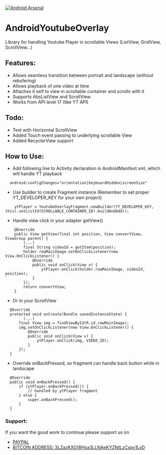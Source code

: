 [![Android Arsenal](https://img.shields.io/badge/Android%20Arsenal-AndroidYoutubeOverlay-brightgreen.svg?style=flat)](https://android-arsenal.com/details/1/1324)


AndroidYoutubeOverlay
=====================

Library for handling Youtube Player in scrollable Views (ListView, GridView, ScrollView...)

Features:
---------

* Allows seamless transition between portrait and landscape (without rebufering)
* Allows playback of one video at time
* Attaches it self to view in scrollable container and scrolls with it
* Supports AbsListView and ScrollView
* Works from API level 17 (like YT API)

Todo:
-----

* Test with Horizontal ScrollView
* Added Touch event passing to underlying scrollable View
* Added RecyclerView support

How to Use:
-----------

- Add following line to Activity declaration in AndroidManifest.xml, which will handle YT playback
```
  android:configChanges="orientation|keyboardHidden|screenSize"
```

- Use builder to create Fragment instance (Remember to set proper YT_DEVELOPER_KEY for your own project)
```
    ytPlayer = YoutubeOverlayFragment.newBuilder(YT_DEVELOPER_KEY, this).setListId(SCROLLABLE_CONTAINER_ID).buildAndAdd();
```

- Handle view click in your adapter getView()
```
    @Override
    public View getView(final int position, View convertView, ViewGroup parent) {
        (...)
        final String videoId = getItem(position);
        holder.rowMainImage.setOnClickListener(new View.OnClickListener() {
            @Override
            public void onClick(View v) {
                ytPlayer.onClick(holder.rowMainImage, videoId, position);
            }
        });
        return convertView;
    }
```

- Or in your ScrollView
```
  @Override
  protected void onCreate(Bundle savedInstanceState) {
        (...)
      final View img = findViewById(R.id.rowMainImage);
      img.setOnClickListener(new View.OnClickListener() {
          @Override
          public void onClick(View v) {
              ytPlayer.onClick(img, VIDEO_ID);
          }
      });
  }
```

- Override onBackPressed, so fragment can handle back button while in landscape
```
  @Override
  public void onBackPressed() {
      if (ytPlayer.onBackPressed()) {
          // handled by ytPlayer fragment
      } else {
          super.onBackPressed();
      }
  }
```

### Support:

If you want the good work to continue please support us on

* [PAYPAL](https://www.paypal.me/ishandutta2007)
* [BITCOIN ADDRESS: 3LZazKXG18Hxa3LLNAeKYZNtLzCxpv1LyD](https://www.coinbase.com/join/5a8e4a045b02c403bc3a9c0c)
